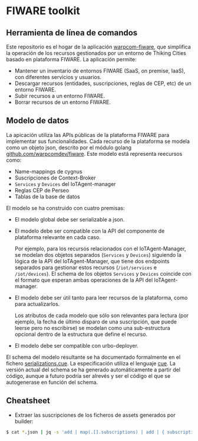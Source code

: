 # FIWARE toolkit

## Herramienta de línea de comandos

Este repositorio es el hogar de la aplicación [warpcom-fiware](cmd/fiware/README.md), que simplifica la operación de los recursos gestionados por un entorno de Thiking Cities basado en plataforma FIWARE. La aplicación permite:

- Mantener un inventario de entornos FIWARE (SaaS, on premise, IaaS), con diferentes servicios y usuarios.
- Descargar recursos (entidades, suscripciones, reglas de CEP, etc) de un entorno FIWARE.
- Subir recursos a un entorno FIWARE.
- Borrar recursos de un entorno FIWARE.

## Modelo de datos

La apicación utiliza las APIs públicas de la plataforma FIWARE para implementar sus funcionalidades. Cada recurso de la plataforma se modela como un objeto json, descrito por el módulo golang [github.com/warpcomdev/fiware](./models.go). Este modelo está representa reecursos como:

- Name-mappings de cygnus
- Suscripciones de Context-Broker
- `Services` y `Devices` del IoTAgent-manager
- Reglas CEP de Perseo
- Tablas de la base de datos

El modelo se ha construido con cuatro premisas:

- El modelo global debe ser serializable a json.

- El modelo debe ser compatible con la API del componente de plataforma relevante en cada caso.

  Por ejemplo, para los recursos relacionados con el IoTAgent-Manager, se modelan dos objetos separados (`Services` y `Devices`) siguiendo la lógica de la API del IoTAgent-Manager, que tiene dos endpoints separados para gestionar estos recursos (`/iot/services` e `/iot/devices`). El schema de los objetos `Services` y `Devices` coincide con el formato que esperan ambas operaciones de la API del IoTAgent-manager.

- El modelo debe ser útil tanto para leer recursos de la plataforma, como para actualizarlos.

  Los atributos de cada modelo que sólo son relevantes para lectura (por ejemplo, la fecha de último disparo de una suscripción, que puede leerse pero no escribirse) se modelan como una sub-estructura opcional dentro de la estructura que define el recurso.

- El modelo debe ser compatible con urbo-deployer.

El schema del modelo resultante se ha documentado formalmente en el fichero [serializations.cue](./serializations.cue). La especificación utiliza el lenguaje [cue](https://cuelang.org/). La versión actual del schema se ha generado automáticamente a partir del código, aunque a futuro podría ser alrevés y ser el código el que se autogenerase en función del schema.

## Cheatsheet

- Extraer las suscripciones de los ficheros de assets generados por builder:

```bash
$ cat *.json | jq -s 'add | map(.[].subscriptions) | add | { subscriptions: . }' > subs.json
```
